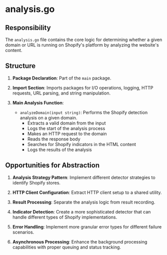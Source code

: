 # analysis.go

## Responsibility
The `analysis.go` file contains the core logic for determining whether a given domain or URL is running on Shopify's platform by analyzing the website's content.

## Structure

1. **Package Declaration**: Part of the `main` package.

2. **Import Section**: Imports packages for I/O operations, logging, HTTP requests, URL parsing, and string manipulation.

3. **Main Analysis Function**:
   - `analyzeDomain(input string)`: Performs the Shopify detection analysis on a given domain.
     - Extracts a valid domain from the input
     - Logs the start of the analysis process
     - Makes an HTTP request to the domain
     - Reads the response body
     - Searches for Shopify indicators in the HTML content
     - Logs the results of the analysis

## Opportunities for Abstraction

1. **Analysis Strategy Pattern**: Implement different detector strategies to identify Shopify stores.

2. **HTTP Client Configuration**: Extract HTTP client setup to a shared utility.

3. **Result Processing**: Separate the analysis logic from result recording.

4. **Indicator Detection**: Create a more sophisticated detector that can handle different types of Shopify implementations.

5. **Error Handling**: Implement more granular error types for different failure scenarios.

6. **Asynchronous Processing**: Enhance the background processing capabilities with proper queuing and status tracking. 
